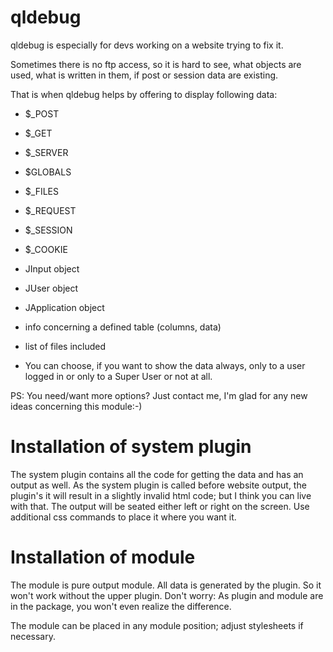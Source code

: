 # qldebug 

qldebug is especially for devs working on a website trying to fix it.

Sometimes there is no ftp access, so it is hard to see, what objects are used, what is written in them, if post or session data are existing.

That is when qldebug helps by offering to display following data:

* $_POST
* $_GET
* $_SERVER
* $GLOBALS
* $_FILES
* $_REQUEST
* $_SESSION
* $_COOKIE
* JInput object
* JUser object
* JApplication object
* info concerning a defined table (columns, data)
* list of files included

* You can choose, if you want to show the data always, only to a user logged in or only to a Super User or not at all.

PS: You need/want more options? Just contact me, I'm glad for any new ideas concerning this module:-)

# Installation of system plugin

The system plugin contains all the code for getting the data and has an output as well. As the system plugin is called before website output, the plugin's it will result in a slightly invalid html code; but I think you can live with that. The output will be seated either left or right on the screen. Use additional css commands to place it where you want it.

# Installation of module

The module is pure output module. All data is generated by the plugin. So it won't work without the upper plugin. Don't worry: As plugin and module are in the package, you won't even realize the difference.

The module can be placed in any module position; adjust stylesheets if necessary.
